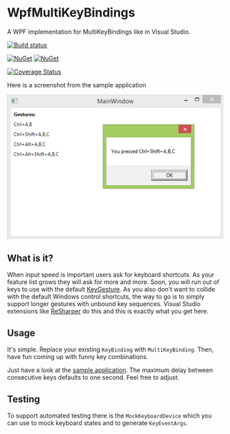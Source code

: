 # WpfMultiKeyBindings

A WPF implementation for MultiKeyBindings like in Visual Studio.

[![Build status](https://ci.appveyor.com/api/projects/status/x1h1u6p7pbal097j?svg=true)](https://ci.appveyor.com/project/awesome-inc-build/wpfmultikeybindings)

[![NuGet](https://badge.fury.io/nu/WpfMultiKeyBindings.svg)](https://www.nuget.org/packages/WpfMultiKeyBindings/) 
[![NuGet](https://img.shields.io/nuget/dt/WpfMultiKeyBindings.svg?style=flat-square)](https://www.nuget.org/packages/WpfMultiKeyBindings/)

[![Coverage Status](https://coveralls.io/repos/github/awesome-inc/WpfMultiKeyBindings/badge.svg)](https://coveralls.io/github/awesome-inc/WpfMultiKeyBindings)

Here is a screenshot from the sample application

![Screenshot of sample application](WpfSample.png)

## What is it?

When input speed is important users ask for keyboard shortcuts. As your feature list grows they will ask for more and more. 
Soon, you will run out of keys to use with the default [KeyGesture](https://msdn.microsoft.com/en-us/library/system.windows.input.keygesture%28v=vs.110%29.aspx). 
As you also don't want to collide with the default Windows control shortcuts, the way to go is to simply support longer gestures with unbound key sequences. 
Visual Studio extensions like [ReSharper](https://www.jetbrains.com/resharper/) do this and this is exactly what you get here.

## Usage

It's simple. Replace your existing `KeyBinding` with `MultiKeyBinding`. 
Then, have fun coming up with funny key combinations.
 
Just have a look at the [sample application](WpfSample/MainWindow.xaml). 
The maximum delay between consecutive keys defaults to one second. Feel free to adjust.

## Testing

To support automated testing there is the `MockKeyboardDevice` which you can use to mock keyboard states and to generate `KeyEventArgs`.